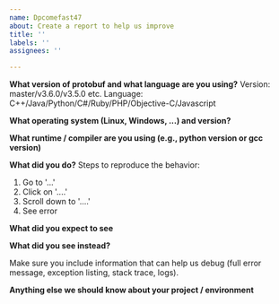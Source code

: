 ```yaml
---
name: Dpcomefast47 
about: Create a report to help us improve
title: ''
labels: ''
assignees: ''

---
```


<!--

NOTE: this form is for bug reports only. For questions or troubleshooting, please see the protobuf mailing list: https://groups.google.com/forum/#!forum/protobuf

-->

**What version of protobuf and what language are you using?**
Version: master/v3.6.0/v3.5.0 etc.
Language: C++/Java/Python/C#/Ruby/PHP/Objective-C/Javascript

**What operating system (Linux, Windows, ...) and version?**

**What runtime / compiler are you using (e.g., python version or gcc version)**

**What did you do?**
Steps to reproduce the behavior:
1. Go to '...'
2. Click on '....'
3. Scroll down to '....'
4. See error

**What did you expect to see**

**What did you see instead?**

Make sure you include information that can help us debug (full error message, exception listing, stack trace, logs).

**Anything else we should know about your project / environment**
